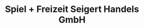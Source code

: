 ---
title: "Spiel + Freizeit Seigert Handels GmbH"
url: /freilassing/spiel-freizeit-seigert-handels-gmbh/
shop: Spielzeug
---